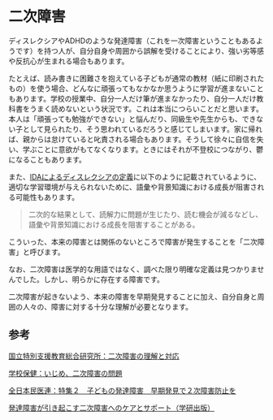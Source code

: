 # 二次障害

ディスレクシアやADHDのような発達障害（これを一次障害ということもあるようです）を持つ人が、自分自身や周囲から誤解を受けることにより、強い劣等感や反抗心が生まれる場合もあります。

たとえば、読み書きに困難さを抱えている子どもが通常の教材（紙に印刷されたもの）を使う場合、どんなに頑張ってもなかなか思うように学習が進まないこともあります。学校の授業中、自分一人だけ筆が進まなかったり、自分一人だけ教科書をうまく読めないという状況です。これは本当につらいことだと思います。本人は「頑張っても勉強ができない」と悩んだり、同級生や先生からも、できない子として見られたり、そう思われているだろうと感じてしまいます。家に帰れば、親からは怠けていると叱責される場合もあります。そうして徐々に自信を失い、学ぶことに意欲がもてなくなります。ときにはそれが不登校につながり、鬱になることもあります。

また、[IDAによるディスレクシアの定義](../what-is-dyslexia/ida-definition.md)に以下のように記載されているように、適切な学習環境が与えられないために、語彙や背景知識における成長が阻害される可能性もあります。
> 二次的な結果として、読解力に問題が生じたり、読む機会が減るなどし、語彙や背景知識における成長を阻害することがある。


こういった、本来の障害とは関係のないところで障害が発生することを「二次障害」と呼びます。

なお、二次障害は医学的な用語ではなく、調べた限り明確な定義は見つかりませんでした。しかし、明らかに存在する障害です。

二次障害が起きないよう、本来の障害を早期発見することに加え、自分自身と周囲の人々の、障害に対する十分な理解が必要となります。

## 参考
[国立特別支援教育総合研究所：二次障害の理解と対応](http://icedd.nise.go.jp/pdf/lecture/lecture-list/lecture-list019.pdf)

[学校保健：いじめ、二次障害の問題](https://www.gakkohoken.jp/special/archives/222)

[全日本民医連：特集２　子どもの発達障害　早期発見で２次障害防止を](https://www.min-iren.gr.jp/?p=7889)

[発達障害が引き起こす二次障害へのケアとサポート（学研出版）](https://hon.gakken.jp/book/1340416900)